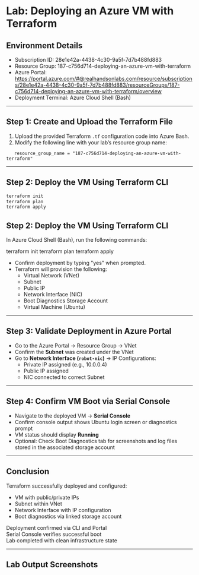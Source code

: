 # Lab: Deploying an Azure VM with Terraform

## Environment Details
- Subscription ID: 28e1e42a-4438-4c30-9a5f-7d7b488fd883
- Resource Group: 187-c756d714-deploying-an-azure-vm-with-terraform
- Azure Portal: https://portal.azure.com/#@realhandsonlabs.com/resource/subscriptions/28e1e42a-4438-4c30-9a5f-7d7b488fd883/resourceGroups/187-c756d714-deploying-an-azure-vm-with-terraform/overview
- Deployment Terminal: Azure Cloud Shell (Bash)

---

## Step 1: Create and Upload the Terraform File

1. Upload the provided Terraform `.tf` configuration code into Azure Bash.
2. Modify the following line with your lab’s resource group name:
```hcl
   resource_group_name = "187-c756d714-deploying-an-azure-vm-with-terraform"
```

---

## Step 2: Deploy the VM Using Terraform CLI

```bash
terraform init
terraform plan
terraform apply
```
## Step 2: Deploy the VM Using Terraform CLI

In Azure Cloud Shell (Bash), run the following commands:

terraform init
terraform plan
terraform apply

- Confirm deployment by typing "yes" when prompted.
- Terraform will provision the following:
  - Virtual Network (VNet)
  - Subnet
  - Public IP
  - Network Interface (NIC)
  - Boot Diagnostics Storage Account
  - Virtual Machine (Ubuntu)

---

## Step 3: Validate Deployment in Azure Portal

- Go to the Azure Portal → Resource Group → VNet
- Confirm the **Subnet** was created under the VNet
- Go to **Network Interface (`robot-nic`)** → IP Configurations:
  - Private IP assigned (e.g., 10.0.0.4)
  - Public IP assigned
  - NIC connected to correct Subnet

---

## Step 4: Confirm VM Boot via Serial Console

- Navigate to the deployed VM → **Serial Console**
- Confirm console output shows Ubuntu login screen or diagnostics prompt
- VM status should display **Running**
- Optional: Check Boot Diagnostics tab for screenshots and log files stored in the associated storage account

---

## Conclusion

Terraform successfully deployed and configured:
- VM with public/private IPs
- Subnet within VNet
- Network Interface with IP configuration
- Boot diagnostics via linked storage account

Deployment confirmed via CLI and Portal  
Serial Console verifies successful boot  
Lab completed with clean infrastructure state

---

## Lab Output Screenshots



